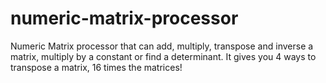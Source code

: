 # numeric-matrix-processor
Numeric Matrix processor that can add, multiply, transpose and inverse a matrix, multiply by a constant or find a determinant. It gives you 4 ways to transpose a matrix, 16 times the matrices!
